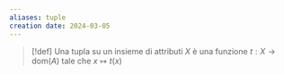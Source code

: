 ```yaml
---
aliases: tuple
creation date: 2024-03-05
---
```


>[!def]
>Una tupla su un insieme di attributi $X$ è una funzione $t : X \to \text{dom}(A)$ tale che $x \mapsto t(x)$